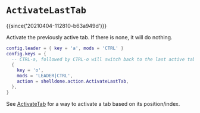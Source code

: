 # `ActivateLastTab`

{{since('20210404-112810-b63a949d')}}

Activate the previously active tab. If there is none, it will do nothing.

```lua
config.leader = { key = 'a', mods = 'CTRL' }
config.keys = {
  -- CTRL-a, followed by CTRL-o will switch back to the last active tab
  {
    key = 'o',
    mods = 'LEADER|CTRL',
    action = shelldone.action.ActivateLastTab,
  },
}
```

See [ActivateTab](ActivateTab.md) for a way to activate a tab based on its position/index.

